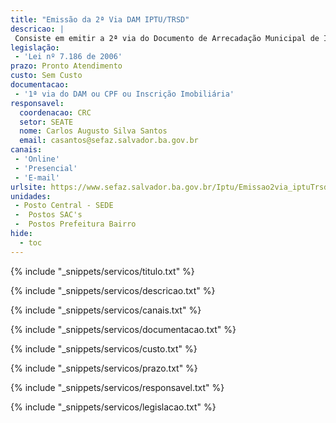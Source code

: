 ```yaml
---
title: "Emissão da 2ª Via DAM IPTU/TRSD"
descricao: |
 Consiste em emitir a 2ª via do Documento de Arrecadação Municipal de IPTU/TRSD
legislação: 
 - 'Lei nº 7.186 de 2006'
prazo: Pronto Atendimento
custo: Sem Custo
documentacao: 
 - '1ª via do DAM ou CPF ou Inscrição Imobiliária'
responsavel:
  coordenacao: CRC
  setor: SEATE
  nome: Carlos Augusto Silva Santos
  email: casantos@sefaz.salvador.ba.gov.br
canais: 
 - 'Online'
 - 'Presencial'
 - 'E-mail'
urlsite: https://www.sefaz.salvador.ba.gov.br/Iptu/Emissao2via_iptuTrsd
unidades: 
 - Posto Central - SEDE
 -  Postos SAC's
 -  Postos Prefeitura Bairro
hide:
  - toc
---
```


{% include "_snippets/servicos/titulo.txt" %}

{% include "_snippets/servicos/descricao.txt" %}

{% include "_snippets/servicos/canais.txt" %}

{% include "_snippets/servicos/documentacao.txt" %}

{% include "_snippets/servicos/custo.txt" %}

{% include "_snippets/servicos/prazo.txt" %}

{% include "_snippets/servicos/responsavel.txt" %}

{% include "_snippets/servicos/legislacao.txt" %}

